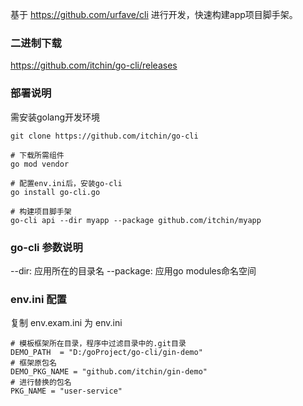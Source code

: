基于 https://github.com/urfave/cli 进行开发，快速构建app项目脚手架。

### 二进制下载

https://github.com/itchin/go-cli/releases

### 部署说明

需安装golang开发环境

```
git clone https://github.com/itchin/go-cli

# 下载所需组件
go mod vendor

# 配置env.ini后，安装go-cli
go install go-cli.go

# 构建项目脚手架
go-cli api --dir myapp --package github.com/itchin/myapp
```

### go-cli 参数说明
--dir: 应用所在的目录名
--package: 应用go modules命名空间

### env.ini 配置

复制 env.exam.ini 为 env.ini

```
# 模板框架所在目录，程序中过滤目录中的.git目录
DEMO_PATH  = "D:/goProject/go-cli/gin-demo"
# 框架原包名
DEMO_PKG_NAME = "github.com/itchin/gin-demo"
# 进行替换的包名
PKG_NAME = "user-service"
```